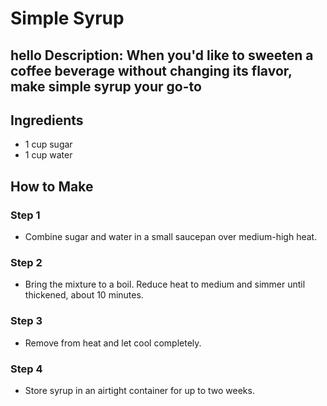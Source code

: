 # Simple Syrup

## hello Description: When you'd like to sweeten a coffee beverage without changing its flavor, make simple syrup your go-to

## Ingredients

- 1 cup sugar
- 1 cup water

## How to Make

### Step 1

- Combine sugar and water in a small saucepan over medium-high heat.

### Step 2

- Bring the mixture to a boil. Reduce heat to medium and simmer until thickened,  about 10 minutes.

### Step 3

- Remove from heat and let cool completely.

### Step 4

- Store syrup in an airtight container for up to two weeks.
